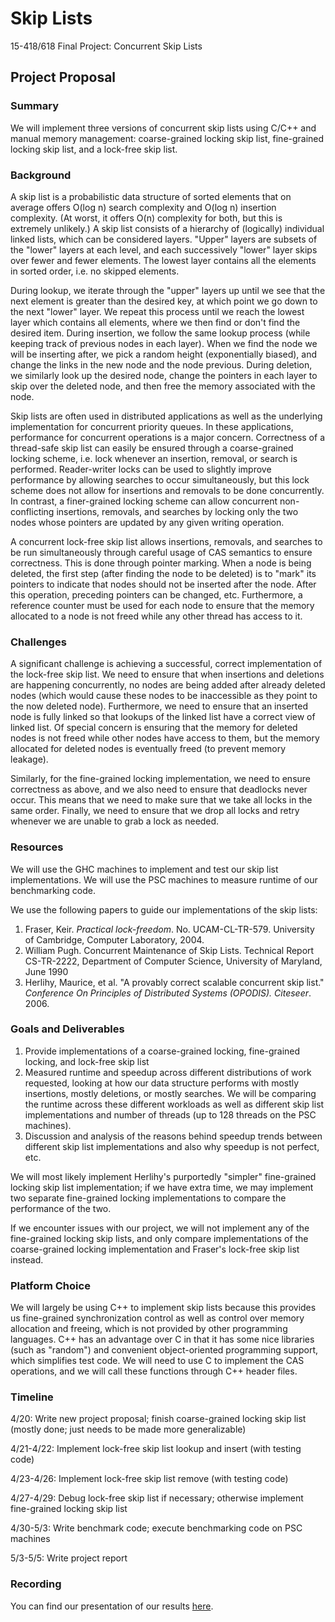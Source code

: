 # Skip Lists

15-418/618 Final Project: Concurrent Skip Lists

## Project Proposal

### Summary

We will implement three versions of concurrent skip lists using C/C++ and manual memory management: coarse-grained locking skip list, fine-grained locking skip list, and a lock-free skip list. 

### Background

A skip list is a probabilistic data structure of sorted elements that on average offers O(log n) search complexity and O(log n) insertion complexity. (At worst, it offers O(n) complexity for both, but this is extremely unlikely.) A skip list consists of a hierarchy of (logically) individual linked lists, which can be considered layers. "Upper" layers are subsets of the "lower" layers at each level, and each successively "lower" layer skips over fewer and fewer elements. The lowest layer contains all the elements in sorted order, i.e. no skipped elements.

During lookup, we iterate through the "upper" layers up until we see that the next element is greater than the desired key, at which point we go down to the next "lower" layer. We repeat this process until we reach the lowest layer which contains all elements, where we then find or don't find the desired item. During insertion, we follow the same lookup process (while keeping track of previous nodes in each layer). When we find the node we will be inserting after, we pick a random height (exponentially biased), and change the links in the new node and the node previous. During deletion, we similarly look up the desired node, change the pointers in each layer to skip over the deleted node, and then free the memory associated with the node.

Skip lists are often used in distributed applications as well as the underlying implementation for concurrent priority queues. In these applications, performance for concurrent operations is a major concern. Correctness of a thread-safe skip list can easily be ensured through a coarse-grained locking scheme, i.e. lock whenever an insertion, removal, or search is performed. Reader-writer locks can be used to slightly improve performance by allowing searches to occur simultaneously, but this lock scheme does not allow for insertions and removals to be done concurrently. In contrast, a finer-grained locking scheme can allow concurrent non-conflicting insertions, removals, and searches by locking only the two nodes whose pointers are updated by any given writing operation.

A concurrent lock-free skip list allows insertions, removals, and searches to be run simultaneously through careful usage of CAS semantics to ensure correctness. This is done through pointer marking. When a node is being deleted, the first step (after finding the node to be deleted) is to "mark" its pointers to indicate that nodes should not be inserted after the node. After this operation, preceding pointers can be changed, etc. Furthermore, a reference counter must be used for each node to ensure that the memory allocated to a node is not freed while any other thread has access to it. 

### Challenges

A significant challenge is achieving a successful, correct implementation of the lock-free skip list. We need to ensure that when insertions and deletions are happening concurrently, no nodes are being added after already deleted nodes (which would cause these nodes to be inaccessible as they point to the now deleted node). Furthermore, we need to ensure that an inserted node is fully linked so that lookups of the linked list have a correct view of linked list. Of special concern is ensuring that the memory for deleted nodes is not freed while other nodes have access to them, but the memory allocated for deleted nodes is eventually freed (to prevent memory leakage). 

Similarly, for the fine-grained locking implementation, we need to ensure correctness as above, and we also need to ensure that deadlocks never occur.  This means that we need to make sure that we take all locks in the same order. Finally, we need to ensure that we drop all locks and retry whenever we are unable to grab a lock as needed. 

### Resources

We will use the GHC machines to implement and test our skip list implementations. We will use the PSC machines to measure runtime of our benchmarking code.

We use the following papers to guide our implementations of the skip lists:

1. Fraser, Keir. *Practical lock-freedom*. No. UCAM-CL-TR-579. University of Cambridge, Computer Laboratory, 2004.
2. William Pugh. Concurrent Maintenance of Skip Lists. Technical Report CS-TR-2222, Department of Computer Science, University of Maryland, June 1990
3. Herlihy, Maurice, et al. "A provably correct scalable concurrent skip list." *Conference On Principles of Distributed Systems (OPODIS). Citeseer*. 2006.

### Goals and Deliverables

1. Provide implementations of a coarse-grained locking, fine-grained locking, and lock-free skip list
2. Measured runtime and speedup across different distributions of work requested, looking at how our data structure performs with mostly insertions, mostly deletions, or mostly searches. We will be comparing the runtime across these different workloads as well as different skip list implementations and number of threads (up to 128 threads on the PSC machines).
3. Discussion and analysis of the reasons behind speedup trends between different skip list implementations and also why speedup is not perfect, etc.

We will most likely implement Herlihy's purportedly "simpler" fine-grained locking skip list implementation; if we have extra time, we may implement two separate fine-grained locking implementations to compare the performance of the two.

If we encounter issues with our project, we will not implement any of the fine-grained locking skip lists, and only compare implementations of the coarse-grained locking implementation and Fraser's lock-free skip list instead.

### Platform Choice

We will largely be using C++ to implement skip lists because this provides us fine-grained synchronization control as well as control over memory allocation and freeing, which is not provided by other programming languages. C++ has an advantage over C in that it has some nice libraries (such as "random") and convenient object-oriented programming support, which simplifies test code. We will need to use C to implement the CAS operations, and we will call these functions through C++ header files.

### Timeline

4/20: Write new project proposal; finish coarse-grained locking skip list (mostly done; just needs to be made more generalizable)

4/21-4/22: Implement lock-free skip list lookup and insert (with testing code)

4/23-4/26: Implement lock-free skip list remove (with testing code)

4/27-4/29: Debug lock-free skip list if necessary; otherwise implement fine-grained locking skip list

4/30-5/3: Write benchmark code; execute benchmarking code on PSC machines

5/3-5/5: Write project report 

### Recording

You can find our presentation of our results [here](https://www.youtube.com/watch?v=E-VfOaCNW-0).
